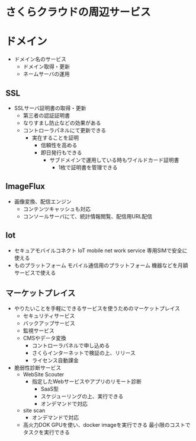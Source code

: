 # さくらクラウドの周辺サービス

# ドメイン
- ドメイン名のサービス
    - ドメイン取得・更新
    - ネームサーバの運用

## SSL
- SSLサーバ証明書の取得・更新
    - 第三者の認証証明書
    - なりすまし防止などの効果がある
    - コントローラパネルにて更新できる
        - 実在することを証明
            - 信頼性を高める
            - 即日発行もできる
                - サブドメインで運用している時もワイルドカード証明書
                    - 1枚で証明書を管理できる

## ImageFlux
- 画像変換、配信エンジン
    - コンテンツキャッシュも対応
    - コンソールサーバにて、統計情報閲覧、配信用URL配信

## Iot
- セキュアモバイルコネクト
    IoT mobile net work service
    専用SIMで安全に使える
- ものプラットフォーム
    モバイル通信用のプラットフォーム
    機器などを月額サービスで使える

## マーケットプレイス
- やりたいことを手軽にできるサービスを使うためのマーケットプレイス
    - セキュリティサービス
    - バックアップサービス
    - 監視サービス
    - CMSやデータ変換
        - コントローラパネルで申し込める
        - さくらインターネットで検証の上、リリース
        - ライセンス自動課金
- 脆弱性診断サービス
    - WebSite Scouter
        - 指定したWebサービスやアプリのリモート診断
            - SaaS型
            - スケジューリングの上、実行できる
            - オンデマンドで対応
    - site scan
        - オンデマンドで対応
    - 高火力DOK
        GPUを使い、docker imageを実行できる
        最小限のコストでタスクを実行できる